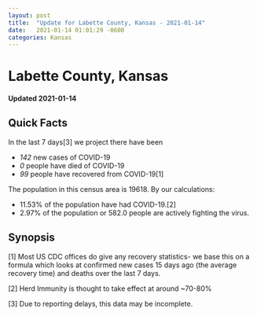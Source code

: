 ```yaml
---
layout: post
title:  "Update for Labette County, Kansas - 2021-01-14"
date:   2021-01-14 01:01:29 -0600
categories: Kansas
---
```


# Labette County, Kansas
#### Updated 2021-01-14

## Quick Facts

In the last 7 days[3] we project there have been
- *142* new cases of COVID-19
- *0* people have died of COVID-19
- *99* people have recovered from COVID-19[1]

The population in this census area is 19618. By our calculations:
- 11.53% of the population have had COVID-19.[2]
- 2.97% of the population or 582.0 people are actively fighting the virus.

## Synopsis




[1] Most US CDC offices do give any recovery statistics- we base this on a formula which looks at confirmed new cases
15 days ago (the average recovery time) and deaths over the last 7 days.

[2] Herd Immunity is thought to take effect at around ~70-80%

[3] Due to reporting delays, this data may be incomplete.
 
    